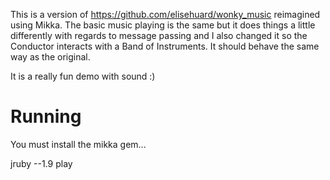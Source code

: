 This is a version of https://github.com/elisehuard/wonky_music reimagined using Mikka.  The basic music playing is the same but it does things a little differently with regards to message passing and I also changed it so the Conductor interacts with a Band of Instruments.  It should behave the same way as the original.

It is a really fun demo with sound :)

# Running #

You must install the mikka gem...

jruby --1.9 play
